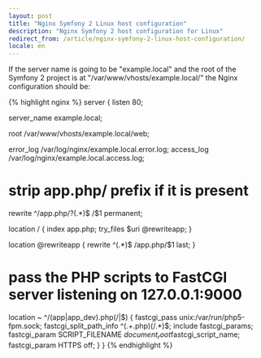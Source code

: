 ```yaml
---
layout: post
title: "Nginx Symfony 2 Linux host configuration"
description: "Nginx Symfony 2 host configuration for Linux"
redirect_from: /article/nginx-symfony-2-linux-host-configuration/
locale: en
---
```


If the server name is going to be "example.local" and the root of the Symfony 2 project is at "/var/www/vhosts/example.local/" the Nginx configuration should be:

{% highlight nginx %}
server {
  listen 80;

  server_name example.local;

  root /var/www/vhosts/example.local/web;

  error_log /var/log/nginx/example.local.error.log;
  access_log /var/log/nginx/example.local.access.log;

  # strip app.php/ prefix if it is present
  rewrite ^/app\.php/?(.*)$ /$1 permanent;

  location / {
    index app.php;
    try_files $uri @rewriteapp;
  }

  location @rewriteapp {
    rewrite ^(.*)$ /app.php/$1 last;
  }

  # pass the PHP scripts to FastCGI server listening on 127.0.0.1:9000
  location ~ ^/(app|app_dev)\.php(/|$) {
    fastcgi_pass   unix:/var/run/php5-fpm.sock;
    fastcgi_split_path_info ^(.+\.php)(/.*)$;
    include fastcgi_params;
    fastcgi_param  SCRIPT_FILENAME    $document_root$fastcgi_script_name;
    fastcgi_param  HTTPS              off;
  }
}
{% endhighlight %}
